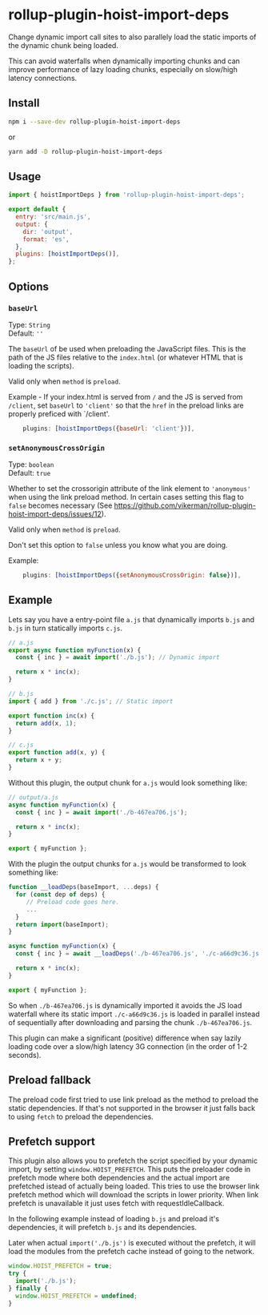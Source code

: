 # rollup-plugin-hoist-import-deps

Change dynamic import call sites to also parallely load the static imports of the dynamic chunk being loaded.

This can avoid waterfalls when dynamically importing chunks and can improve performance of lazy loading chunks, especially on slow/high latency connections.

## Install

```sh
npm i --save-dev rollup-plugin-hoist-import-deps
```

or

```sh
yarn add -D rollup-plugin-hoist-import-deps
```

## Usage

```js
import { hoistImportDeps } from 'rollup-plugin-hoist-import-deps';

export default {
  entry: 'src/main.js',
  output: {
    dir: 'output',
    format: 'es',
  },
  plugins: [hoistImportDeps()],
};
```

## Options

### `baseUrl`

Type: `String`<br>
Default: `''`

The `baseUrl` of be used when preloading the JavaScript files. This is the path of the JS files relative to the `index.html` (or whatever HTML that is loading the scripts).

Valid only when `method` is `preload`.

Example - If your index.html is served from `/` and the JS is served from `/client`, set `baseUrl` to `'client'` so that the
`href` in the preload links are properly preficed with `/client'.

```js
    plugins: [hoistImportDeps({baseUrl: 'client'})],
```

### `setAnonymousCrossOrigin`

Type: `boolean`<br>
Default: `true`

Whether to set the crossorigin attribute of the link element to `'anonymous'` when using the link preload method. In certain cases setting this flag to `false` becomes necessary (See https://github.com/vikerman/rollup-plugin-hoist-import-deps/issues/12).

Valid only when `method` is `preload`.

Don't set this option to `false` unless you know what you are doing.

Example:

```js
    plugins: [hoistImportDeps({setAnonymousCrossOrigin: false})],
```

## Example

Lets say you have a entry-point file `a.js` that dynamically imports `b.js`
and `b.js` in turn statically imports `c.js`.

```js
// a.js
export async function myFunction(x) {
  const { inc } = await import('./b.js'); // Dynamic import

  return x * inc(x);
}
```

```js
// b.js
import { add } from './c.js'; // Static import

export function inc(x) {
  return add(x, 1);
}
```

```js
// c.js
export function add(x, y) {
  return x + y;
}
```

Without this plugin, the output chunk for `a.js` would look something like:

```js
// output/a.js
async function myFunction(x) {
  const { inc } = await import('./b-467ea706.js');

  return x * inc(x);
}

export { myFunction };
```

With the plugin the output chunks for `a.js` would be transformed to look
something like:

```js
function __loadDeps(baseImport, ...deps) {
  for (const dep of deps) {
     // Preload code goes here.
     ...
  }
  return import(baseImport);
}

async function myFunction(x) {
  const { inc } = await __loadDeps('./b-467ea706.js', './c-a66d9c36.js');

  return x * inc(x);
}

export { myFunction };
```

So when `./b-467ea706.js` is dynamically imported it avoids the JS load
waterfall where its static import `./c-a66d9c36.js` is loaded in parallel
instead of sequentially after downloading and parsing the chunk
`./b-467ea706.js`.

This plugin can make a significant (positive) difference when say lazily
loading code over a slow/high latency 3G connection (in the order of 1-2
seconds).

## Preload fallback

The preload code first tried to use link preload as the method to preload the
static dependencies. If that's not supported in the browser it just falls back
to using `fetch` to preload the dependencies.

## Prefetch support

This plugin also allows you to prefetch the script specified by your dynamic
import, by setting `window.HOIST_PREFETCH`. This puts the preloader code in
prefetch mode where both dependencies and the actual import are prefetched
istead of actually being loaded. This tries to use the browser link prefetch
method which will download the scripts in lower priority. When link prefetch
is unavailable it just uses fetch with requestIdleCallback.

In the following example instead of loading `b.js` and preload it's
dependencies, it will prefetch `b.js` and its dependencies.

Later when actual `import('./b.js')` is executed without the prefetch, it
will load the modules from the prefetch cache instead of going to the
network.

```js
window.HOIST_PREFETCH = true;
try {
  import('./b.js');
} finally {
  window.HOIST_PREFETCH = undefined;
}
```
